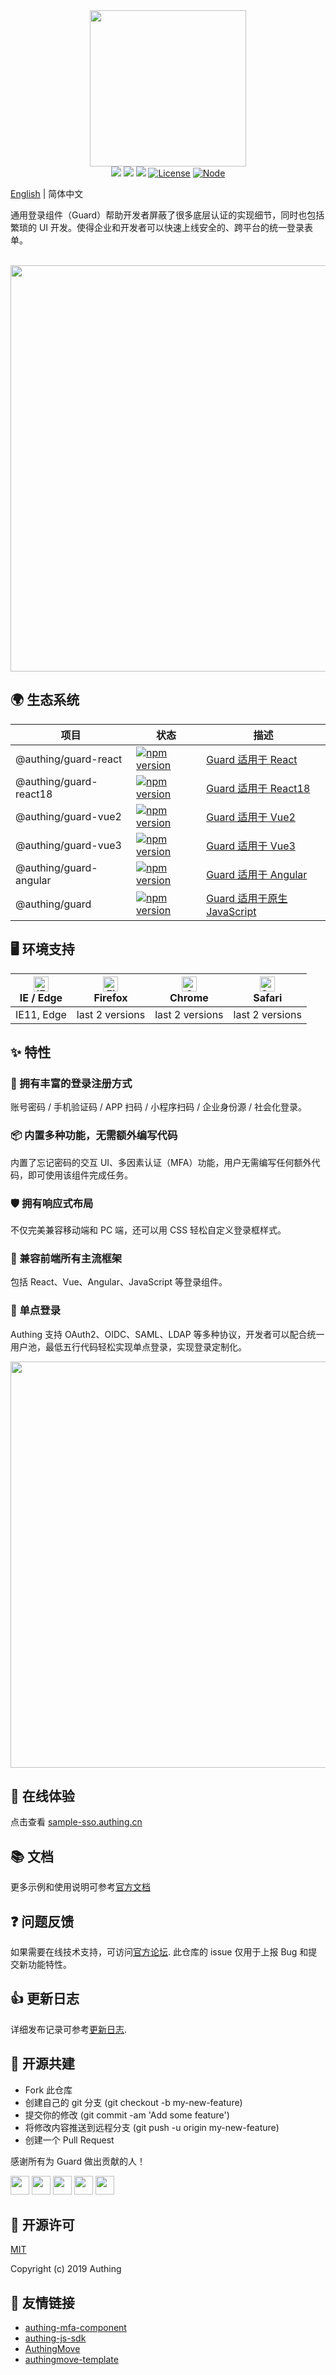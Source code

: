 <div align=center>
  <img width="250" src="https://files.authing.co/authing-console/authing-logo-new-20210924.svg" />
</div>

<div align="center">
  <a href="javascript:;"><img src="https://img.shields.io/badge/test-passing-brightgreen" /></a>
  <a href="https://forum.authing.cn/" target="_blank"><img src="https://img.shields.io/badge/chat-forum-blue" /></a>
  <a href="https://docs.authing.cn/v2/reference/ui-components/" target="_blank"><img src="https://img.shields.io/badge/docs-passing-brightgreen" /></a>
  <a href="javascript:;"><img src="https://img.shields.io/badge/License-MIT-success" alt="License"></a>
  <a href="javascript:;" target="_blank"><img src="https://img.shields.io/badge/node-%3E=12-green.svg" alt="Node"></a>
</div>

[English](./README.md) | 简体中文

通用登录组件（Guard）帮助开发者屏蔽了很多底层认证的实现细节，同时也包括繁琐的 UI 开发。使得企业和开发者可以快速上线安全的、跨平台的统一登录表单。

<br />

<div align="center">
  <img src="./guard.png" width="650" />
</div>

## 🌍 生态系统

|项目|状态|描述
|-----|----|----|
|@authing/guard-react|[![npm version](https://badge.fury.io/js/@authing%2Fguard-react.svg)](https://www.npmjs.com/package/@authing/guard-react)|<a href="https://docs.authing.cn/v2/reference/guard/v2/web.html" target="_blank">Guard 适用于 React</a>|
|@authing/guard-react18|[![npm version](https://badge.fury.io/js/@authing%2Fguard-react18.svg)](https://www.npmjs.com/package/@authing/guard-react18)|<a href="https://docs.authing.cn/v2/reference/guard/v2/web.html" target="_blank">Guard 适用于 React18</a>|
|@authing/guard-vue2|[![npm version](https://badge.fury.io/js/@authing%2Fguard-vue2.svg)](https://www.npmjs.com/package/@authing/guard-vue2)|<a href="https://docs.authing.cn/v2/reference/guard/v2/web.html" target="_blank">Guard 适用于 Vue2</a>|
|@authing/guard-vue3|[![npm version](https://badge.fury.io/js/@authing%2Fguard-vue3.svg)](https://www.npmjs.com/package/@authing/guard-vue3)|<a href="https://docs.authing.cn/v2/reference/guard/v2/web.html" target="_blank">Guard 适用于 Vue3</a>|
|@authing/guard-angular|[![npm version](https://badge.fury.io/js/@authing%2Fguard-angular.svg)](https://www.npmjs.com/package/@authing/guard-angular)|<a href="https://docs.authing.cn/v2/reference/guard/v2/web.html" target="_blank">Guard 适用于 Angular</a>|
|@authing/guard|[![npm version](https://badge.fury.io/js/@authing%2Fguard.svg)](https://www.npmjs.com/package/@authing/guard)|<a href="https://docs.authing.cn/v2/reference/guard/v2/web.html" target="_blank">Guard 适用于原生 JavaScript</a>|

## 🖥 环境支持

| [<img src="https://raw.githubusercontent.com/alrra/browser-logos/master/src/edge/edge_48x48.png" alt="IE / Edge" width="24px" height="24px" />](http://godban.github.io/browsers-support-badges/)<br>IE / Edge | [<img src="https://raw.githubusercontent.com/alrra/browser-logos/master/src/firefox/firefox_48x48.png" alt="Firefox" width="24px" height="24px" />](http://godban.github.io/browsers-support-badges/)<br>Firefox | [<img src="https://raw.githubusercontent.com/alrra/browser-logos/master/src/chrome/chrome_48x48.png" alt="Chrome" width="24px" height="24px" />](http://godban.github.io/browsers-support-badges/)<br>Chrome | [<img src="https://raw.githubusercontent.com/alrra/browser-logos/master/src/safari/safari_48x48.png" alt="Safari" width="24px" height="24px" />](http://godban.github.io/browsers-support-badges/)<br>Safari |
| --- | --- | --- | --- |
| IE11, Edge | last 2 versions | last 2 versions | last 2 versions | last 2 versions |

## ✨ 特性

### 🌈 拥有丰富的登录注册方式

账号密码 / 手机验证码 / APP 扫码 / 小程序扫码 / 企业身份源 / 社会化登录。

### 📦 内置多种功能，无需额外编写代码

内置了忘记密码的交互 UI、多因素认证（MFA）功能，用户无需编写任何额外代码，即可使用该组件完成任务。

### 🛡 拥有响应式布局

不仅完美兼容移动端和 PC 端，还可以用 CSS 轻松自定义登录框样式。

### 🎇 兼容前端所有主流框架

包括 React、Vue、Angular、JavaScript 等登录组件。

### 🎨 单点登录

Authing 支持 OAuth2、OIDC、SAML、LDAP 等多种协议，开发者可以配合统一用户池，最低五行代码轻松实现单点登录，实现登录定制化。

<div align="center">
  <img src="https://docs.authing.cn/authing-assets/init-guard-react.png" width="650" />
</div>

## 👀 在线体验

点击查看 [sample-sso.authing.cn](https://sample-sso.authing.cn/login)

## 📚 文档

更多示例和使用说明可参考[官方文档](https://docs.authing.cn/v2/reference/guard/v2/)

## ❓ 问题反馈

如果需要在线技术支持，可访问[官方论坛](https://forum.authing.cn/). 此仓库的 issue 仅用于上报 Bug 和提交新功能特性。

## 👍 更新日志

详细发布记录可参考[更新日志](https://docs.authing.cn/v2/reference/guard/guard-changelog.html).

## 🤝 开源共建

- Fork 此仓库
- 创建自己的 git 分支 (git checkout -b my-new-feature)
- 提交你的修改 (git commit -am 'Add some feature')
- 将修改内容推送到远程分支 (git push -u origin my-new-feature)
- 创建一个 Pull Request

感谢所有为 Guard 做出贡献的人！

<div>
  <a href="https://github.com/leinue"><img width="30px" src="https://avatars.githubusercontent.com/u/2469688?v=4" /></a>
  <a href="https://github.com/lixpng"><img width="30px" src="https://avatars.githubusercontent.com/u/19266401?v=4" /></a>
  <a href="https://github.com/yelexin"><img width="30px" src="https://avatars.githubusercontent.com/u/27125445?v=4" /></a>
  <a href="https://github.com/liaochangjiang"><img width="30px" src="https://avatars.githubusercontent.com/u/35447896?v=4" /></a>
  <a href="https://github.com/zhaoyiming0803"><img width="30px" src="https://avatars.githubusercontent.com/u/25874685?s=96&v=4" /></a>
</div>

## 🎁 开源许可

[MIT](https://opensource.org/licenses/MIT)

Copyright (c) 2019 Authing

## 🔗 友情链接
- [authing-mfa-component](https://github.com/Authing/authing-mfa-component)
- [authing-js-sdk](https://github.com/Authing/authing-js-sdk)
- [AuthingMove](https://github.com/authing/authingmove)
- [authingmove-template](https://github.com/Authing/authingmove-template)
